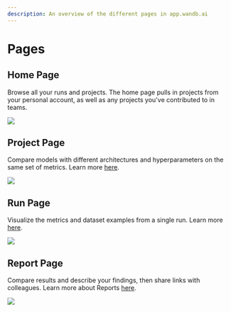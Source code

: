 ```yaml
---
description: An overview of the different pages in app.wandb.ai
---
```


# Pages

## Home Page

Browse all your runs and projects. The home page pulls in projects from your personal account, as well as any projects you've contributed to in teams.

![](../../../.gitbook/assets/home-page.png)

## Project Page

Compare models with different architectures and hyperparameters on the same set of metrics. Learn more [here](project-page.md).

![](../../../.gitbook/assets/project-page.png)

## Run Page

Visualize the metrics and dataset examples from a single run. Learn more [here](run-page.md).

![](../../../.gitbook/assets/screen-shot-2020-06-08-at-9.00.04-am.png)

## Report Page

Compare results and describe your findings, then share links with colleagues. Learn more about Reports [here](../../../guides/reports.md).

![](../../../.gitbook/assets/example-report-for-molecules.png)



